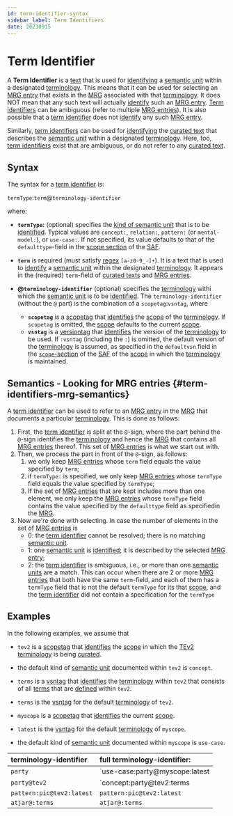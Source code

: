 ```yaml
---
id: term-identifier-syntax
sidebar_label: Term Identifiers
date: 20230915
---
```

# Term Identifier

A **Term Identifier** is a [text](identifier@) that is used for [identifying](@) a [semantic unit](@) within a designated [terminology](@). This means that it can be used for selecting an [MRG entry](@) that exists in the [MRG](@) associated with that [terminology](@). It does NOT mean that any such text will actually [identify](@) such an [MRG entry](@). [Term identifiers](@) can be ambiguous (refer to multiple [MRG entries](@)). It is also possible that a [term identifier](@) does not [identify](@) any such [MRG entry](@). 

Similarly, [term identifiers](@) can be used for [identifying](@) the [curated text](@) that describes the [semantic unit](@) within a designated [terminology](@). Here, too, [term identifiers](@) exist that are ambiguous, or do not refer to any [curated text](@).

## Syntax

The syntax for a [term identifier](@) is: 

`termType`:`term`@`terminology-identifier`

where:

- **`termType`:** (optional) specifies the [kind of semantic unit](term-type@) that is to be [identified](@). Typical values are `concept:`, `relation:`, `pattern:` (or `mental-model:`), or `use-case:`. If not specified, its value defaults to that of the `defaulttype`-field in the [scope section](/docs/specs/files/saf#scope-section) of the [SAF](@).

- **`term`** is required (must satisfy [regex](@) `[a-z0-9_-]+`). It is a text that is used to [identify](@) a [semantic unit](@) within the designated [terminology](@). It appears in the (required) `term`-field of [curated texts](@) and [MRG entries](@).

- **@`terminology-identifier`** (optional) specifies the [terminology](@) withi which the [semantic unit](@) is to be [identified](@). The `terminology-identifier` (without the `@` part) is the combination of a `scopetag`:`vsntag`, where

  - **`scopetag`** is a [scopetag](@) that [identifies](@) the [scope](@) of the [terminology](@). If `scopetag` is omitted, the [scope](@) defaults to the current [scope](@).
  - **`vsntag`** is a [versiontag](@) that [identifies](@) the  version of the [terminology](@) to be used. If `:vsntag` (including the `:`) is omitted, the default version of the [terminology](@) is assumed, as specified in the `defaultvsn` field in the [`scope`-section](/docs/specs/files/saf#scope-section) of the [SAF](@) of the [scope](@) in which the [terminology](@) is maintained.

## Semantics - Looking for MRG entries {#term-identifiers-mrg-semantics}

A [term identifier](@) can be used to refer to an [MRG entry](@) in the [MRG](@) that documents a particular [terminology](@). This is done as follows:

1. First, the [term identifier](@) is split at the `@`-sign, where the part behind the `@`-sign identifies the [terminology](@) and hence the [MRG](@) that contains all [MRG entries](@) thereof. This set of [MRG entries](@) is what we start out with.
2. Then, we process the part in front of the `@`-sign, as follows:
    1. we only keep [MRG entries](@) whose `term` field equals the value specified by `term`;
    2. if `termType:` is specified, we only keep [MRG entries](@) whose `termType` field equals the value specified by `termType`;
    3. If the set of [MRG entries](@) that are kept includes more than one element, we only keep the [MRG entries](@) whose `termType` field contains the value specified by the `defaulttype` field as specifiedin the [MRG](@).
3. Now we're done with selecting. In case the number of elements in the set of [MRG entries](@) is
    - 0: the [term identifier](@) cannot be resolved; there is no matching [semantic unit](@).
    - 1: one [semantic unit](@) is [identified](@); it is described by the selected [MRG entry](@);
    - 2: the [term identifier](@) is ambiguous, i.e., or more than one [semantic units](@) are a match. This can occur when there are 2 or more [MRG entries](@) that both have the same `term`-field, and each of them has a `termType` field that is not the default `termType` for its that [scope](@), and the [term identifier](@) did not contain a specification for the `termType`

## Examples

In the following examples, we assume that 

- `tev2` is a [scopetag](@) that [identifies](@) the [scope](@) in which the [TEv2](@) [terminology](@) is being [curated](@).
- the default kind of [semantic unit](@) documented within `tev2` is `concept`.
- `terms` is a [vsntag](@) that [identifies](@) the [terminology](@) within `tev2` that consists of all [terms](@) that are [defined](@) within `tev2`.
- `terms` is the [vsntag](@) for the default [terminology](@) of `tev2`.

- `myscope` is a [scopetag](@) that [identifies](@) the current [scope](@).
- `latest` is the [vsntag](@) for the default [terminology](@) of `myscope`.
- the default kind of [semantic unit](@) documented within `myscope` is `use-case`.

| terminology-identifier    | full terminology-identifier: |
| :------------------------ | :--------------------------- |
| `party`                   | `use-case:party@myscope:latest | the [use-case](@) `party`, as defined in the default [terminology](@) of the [current scope](@) (i.e., `myscope`). |
| `party@tev2`              | `concept:party@tev2:terms      | the [concept](@) `party`, as defined in the default [terminology](@) of the scope `tev2`. |
| `pattern:pic@tev2:latest` | `pattern:pic@tev2:latest`      | the [pattern](@) ([mental model](@)) `pic`, as defined in the `latest` version of the `tev2` [terminology](@). |
| `atjar@:terms`            | `atjar@:terms`                 | the [use-case](@) `atjar`, as defined in the [terminology](@) with [versiontag](@) `terms` within `myscope`. |

